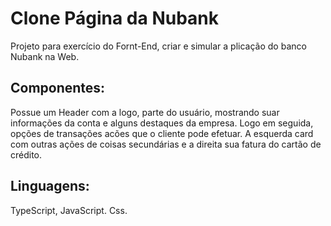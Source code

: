 # Clone Página da Nubank

Projeto para exercício do Fornt-End, criar e simular a plicação do banco Nubank na Web.

## Componentes:
Possue um Header com a logo, parte do usuário, mostrando suar informações da conta e alguns destaques da empresa. Logo em seguida, opções de transações acões que o cliente pode efetuar. A esquerda card com outras ações de coisas secundárias e a direita sua fatura do cartão de crédito.

## Linguagens:
TypeScript, JavaScript. Css.